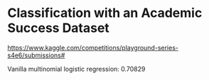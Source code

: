 # Classification with an Academic Success Dataset
https://www.kaggle.com/competitions/playground-series-s4e6/submissions#

Vanilla multinomial logistic regression: 0.70829